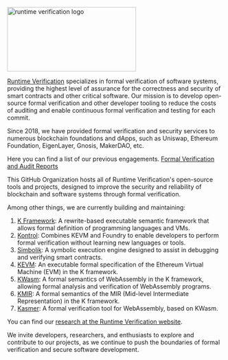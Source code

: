 <picture>
  <img alt="runtime verification logo" src="https://github.com/runtimeverification/runtimeverification/blob/main/rv%20logo%20white.svg" width="300" height="150">
</picture>

[Runtime Verification](https://runtimeverification.com/) specializes in formal verification of software systems, providing the highest level of assurance for the correctness and security of smart contracts and other critical software. Our mission is to develop open-source formal verification and other developer tooling to reduce the costs of auditing and enable continuous formal verification and testing for each commit.

Since 2018, we have provided formal verification and security services to numerous blockchain foundations and dApps, such as Uniswap, Ethereum Foundation, EigenLayer, Gnosis, MakerDAO, etc. 

Here you can find a list of our previous engagements. 
 [Formal Verification and Audit Reports](https://github.com/runtimeverification/publications)
 
This GitHub Organization hosts all of Runtime Verification's open-source tools and projects, designed to improve the security and reliability of blockchain and software systems through formal verification.

Among other things, we are currently building and maintaining:

1. [K Framework](https://github.com/kframework/k): A rewrite-based executable semantic framework that allows formal definition of programming languages and VMs.
2. [Kontrol](https://github.com/runtimeverification/kontrol): Combines KEVM and Foundry to enable developers to perform formal verification without learning new languages or tools.
3. [Simbolik](https://github.com/runtimeverification/simbolik): A symbolic execution engine designed to assist in debugging and verifying smart contracts.
4. [KEVM](https://github.com/kframework/evm-semantics): An executable formal specification of the Ethereum Virtual Machine (EVM) in the K framework.
5. [KWasm](https://github.com/kframework/wasm-semantics): A formal semantics of WebAssembly in the K framework, allowing formal analysis and verification of WebAssembly programs.
6. [KMIR](https://github.com/runtimeverification/mir-semantics): A formal semantics of the MIR (Mid-level Intermediate Representation) in the K framework.
7. [Kasmer](https://github.com/runtimeverification/kasmer): A formal verification tool for WebAssembly, based on KWasm.

You can find our [research at the Runtime Verification website](https://runtimeverification.com/publications).

We invite developers, researchers, and enthusiasts to explore and contribute to our projects, as we continue to push the boundaries of formal verification and secure software development.
